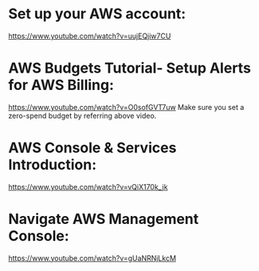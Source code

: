 # Set up your AWS account: 
https://www.youtube.com/watch?v=uujEQjiw7CU

# AWS Budgets Tutorial- Setup Alerts for AWS Billing:
https://www.youtube.com/watch?v=O0sofGVT7uw
Make sure you set a zero-spend budget by referring above video. 

# AWS Console & Services Introduction:
https://www.youtube.com/watch?v=vQiX170k_jk

# Navigate AWS Management Console:
https://www.youtube.com/watch?v=gUaNRNjLkcM

